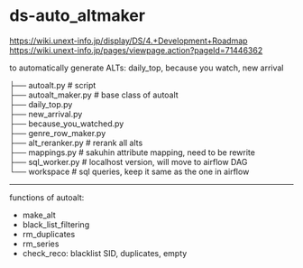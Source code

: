 # ds-auto_altmaker

https://wiki.unext-info.jp/display/DS/4.+Development+Roadmap
https://wiki.unext-info.jp/pages/viewpage.action?pageId=71446362

to automatically generate ALTs: daily_top, because you watch, new arrival


├── autoalt.py # script  
├── autoalt_maker.py # base class of autoalt   
├── daily_top.py      
├── new_arrival.py   
├── because_you_watched.py    
├── genre_row_maker.py  
├── alt_reranker.py  # rerank all alts  
├── mappings.py      # sakuhin attribute mapping, need to be rewrite    
├── sql_worker.py    # localhost version, will move to airflow DAG   
└── workspace  # sql queries, keep it same as the one in airflow 

---------

functions of autoalt:
* make_alt
* black_list_filtering
* rm_duplicates
* rm_series 
* check_reco: blacklist SID, duplicates, empty


